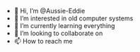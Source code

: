 - 👋 Hi, I’m @Aussie-Eddie
- 👀 I’m interested in old computer systems
- 🌱 I’m currently learning everything
- 💞️ I’m looking to collaborate on 
- 📫 How to reach me 

<!---
Aussie-Eddie/Aussie-Eddie is a ✨ special ✨ repository because its `README.md` (this file) appears on your GitHub profile.
You can click the Preview link to take a look at your changes.
--->
